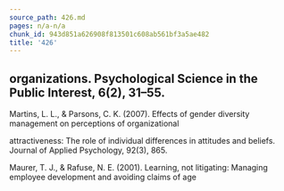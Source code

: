 ```yaml
---
source_path: 426.md
pages: n/a-n/a
chunk_id: 943d851a626908f813501c608ab561bf3a5ae482
title: '426'
---
```

## organizations. Psychological Science in the Public Interest, 6(2), 31–55.

Martins, L. L., & Parsons, C. K. (2007). Effects of gender diversity management on perceptions of organizational

attractiveness: The role of individual differences in attitudes and beliefs. Journal of Applied Psychology, 92(3), 865.

Maurer, T. J., & Rafuse, N. E. (2001). Learning, not litigating: Managing employee development and avoiding claims of age
